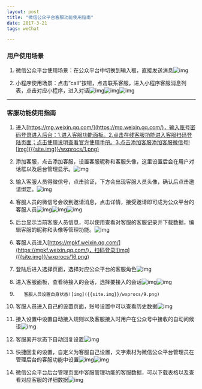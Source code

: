 ```yaml
---
layout: post
title: "微信公众平台客服功能使用指南"
date: 2017-3-21
tags: weChat

---
```


###  用户使用场景

1. 微信公众平台使用场景：在公众平台中切换到输入框，直接发送消息![img]({{site.img}}/wxprocs/a4.jpg)

 

2. 小程序使用场景：点击“call”按钮，点击联系客服，进入小程序客服消息列表，点击对应小程序，进入对话![img]({{site.img}}/wxprocs/a5.jpg)![img]({{site.img}}/wxprocs/a6.jpg)![img]({{site.img}}/wxprocs/a7.jpg)

 ---

### 客服功能使用指南

1. 进入[https://mp.weixin.qq.com/](https://mp.weixin.qq.com/)，输入账号密码登录进入后台：1.进入客服功能面板。2.点击在线客服功能进入客服扫码登陆页面；点击使用说明查看官方使用手册。3.点击添加客服添加客服微信号![img]({{site.img}}/wxprocs/1.png)

 

2. 添加客服，点击添加客服，设置客服昵称和客服头像，这里设置后会在用户对话框以及后台管理显示。![img]({{site.img}}/wxprocs/2.png)

 

3. 输入客服人员得微信号，点击验证，下方会出现客服人员头像，确认后点击邀请绑定。![img]({{site.img}}/wxprocs/3.png)

 

4. 客服人员的微信号会收到邀请消息，点击详情，接受邀请即可成为公众平台的客服人员![img]({{site.img}}/wxprocs/a1.jpg)![img]({{site.img}}/wxprocs/a2.jpg)![img]({{site.img}}/wxprocs/a3.jpg)

 

5. 后台显示当前客服人员信息，可以使用查看对客服的客服记录并下载数据，编辑客服的昵称和头像等管理功能。![img]({{site.img}}/wxprocs/4.png)

 

6. 客服人员进入[https://mpkf.weixin.qq.com/](https://mpkf.weixin.qq.com/)，扫码登录![img]({{site.img}}/wxprocs/16.png)

 

7. 登陆后进入选择页面，选择对应公众平台的客服角色![img]({{site.img}}/wxprocs/6.png)

  

8. 进入客服面板，查看待接入的会话，选择要接入的会话![img]({{site.img}}/wxprocs/7.png)![img]({{site.img}}/wxprocs/8.png)

 

9.        客服人员设置自身状态![img]({{site.img}}/wxprocs/9.png)

 

10.    客服人员进入自己的设置页面，账号设置中可以查看历史数据![img]({{site.img}}/wxprocs/10.png)

 

11.    接入设置中设置自动接入规则以及客服接入时用户在公众号中接收的自动问候语![img]({{site.img}}/wxprocs/11.png)

 

12.    客服离开状态下自动回复设置![img]({{site.img}}/wxprocs/12.png)

 

13.    快捷回复的设置，自定义为客服自己设置，文字素材为微信公众平台管理员在管理后台的客服功能中设置![img]({{site.img}}/wxprocs/13.png)![img]({{site.img}}/wxprocs/14.png)

 

14.    微信公众平台后台管理页面中客服管理功能的客服数据，可以下载表格以及查看对应客服的详细数据![img]({{site.img}}/wxprocs/15.png)
